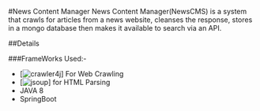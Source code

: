 #News Content Manager
News Content Manager(NewsCMS) is a system that crawls for articles from a news website, cleanses the response, stores in a mongo database then makes it available to search via an API.

##Details

###FrameWorks Used:- 

- [![crawler4j](https://github.com/yasserg/crawler4j)] For Web Crawling
- [![jsoup](https://github.com/jhy/jsoup/)] for HTML Parsing
- JAVA 8
- SpringBoot
